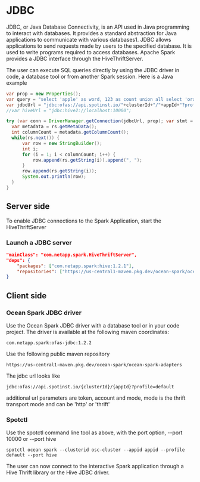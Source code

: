 # JDBC

JDBC, or Java Database Connectivity, is an API used in Java programming to interact with databases. It provides a standard abstraction for Java applications to communicate with various databases1. JDBC allows applications to send requests made by users to the specified database. It is used to write programs required to access databases. Apache Spark provides a JDBC interface through the HiveThriftServer.

The user can execute SQL queries directly by using the JDBC driver in code, a database tool or from another Spark session. Here is a Java example

```Java
var prop = new Properties();
var query = "select 'apple' as word, 123 as count union all select 'orange' as word, 456 as count";
var jdbcUrl = "jdbc:ofas://api.spotinst.io/"+clusterId+"/"+appId+"?profile=default";
//var hiveUrl = "jdbc:hive2://localhost:10000";

try (var conn = DriverManager.getConnection(jdbcUrl, prop); var stmt = conn.createStatement(); var rs = stmt.executeQuery(query)) {
  var metadata = rs.getMetaData();
  int columnCount = metadata.getColumnCount();
  while(rs.next()) {
      var row = new StringBuilder();
      int i;
      for (i = 1; i < columnCount; i++) {
          row.append(rs.getString(i)).append(", ");
      }
      row.append(rs.getString(i));
      System.out.println(row);
  }
}
```

## Server side

To enable JDBC connections to the Spark Application, start the HiveThriftServer

### Launch a JDBC server

```json
"mainClass": "com.netapp.spark.HiveThriftServer",
"deps": {
    "packages": ["com.netapp.spark:hive:1.2.1"],
    "repositories": ["https://us-central1-maven.pkg.dev/ocean-spark/ocean-spark-adapters"]
}
```

## Client side

### Ocean Spark JDBC driver

Use the Ocean Spark JDBC driver with a database tool or in your code project. The driver is available at the following maven coordinates:

```
com.netapp.spark:ofas-jdbc:1.2.2
```

Use the following public maven repository

```
https://us-central1-maven.pkg.dev/ocean-spark/ocean-spark-adapters
```

The jdbc url looks like

```
jdbc:ofas://api.spotinst.io/{clusterId}/{appId}?profile=default
```

additional url parameters are token, account and mode,
mode is the thrift transport mode and can be 'http' or 'thrift'

### Spotctl

Use the spotctl command line tool as above, with the port option, --port 10000 or --port hive

```
spotctl ocean spark --clusterid osc-cluster --appid appid --profile default --port hive
```

The user can now connect to the interactive Spark application through a Hive Thrift library or the Hive JDBC driver.
